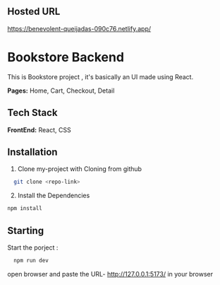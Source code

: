 ## Hosted URL
https://benevolent-queijadas-090c76.netlify.app/

# Bookstore Backend

This is Bookstore project , it's basically an UI made using React.

**Pages:** Home, Cart, Checkout, Detail

## Tech Stack

**FrontEnd:** React, CSS

## Installation

1. Clone my-project with Cloning from github

```bash
  git clone <repo-link>
```
2. Install the Dependencies

```bash
npm install
```

## Starting
Start the porject :

```bash
  npm run dev
```

open browser and paste the URL- http://127.0.0.1:5173/   in your browser


